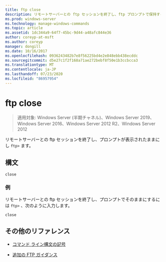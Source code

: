 ```yaml
---
title: ftp close
description: リモートサーバーとの ftp セッションを終了し、ftp プロンプトで保持する ftp close コマンドの参照記事です。
ms.prod: windows-server
ms.technology: manage-windows-commands
ms.topic: article
ms.assetid: 1dc344a9-64f7-45bc-9d44-a48afc844e36
author: coreyp-at-msft
ms.author: coreyp
manager: dongill
ms.date: 10/16/2017
ms.openlocfilehash: 0936243482b7e8f56225bd4e2e848ebb438ecddc
ms.sourcegitcommit: d5e27c1f2f168a71ae272bebf8f50e1b3ccbcca3
ms.translationtype: MT
ms.contentlocale: ja-JP
ms.lasthandoff: 07/23/2020
ms.locfileid: "86957954"
---
```

# <a name="ftp-close"></a>ftp close

> 適用対象: Windows Server (半期チャネル)、Windows Server 2019、Windows Server 2016、Windows Server 2012 R2、Windows Server 2012

リモートサーバーとの ftp セッションを終了し、プロンプトが表示されたままにし `ftp>` ます。

## <a name="syntax"></a>構文

```
close
```

### <a name="examples"></a>例

リモートサーバーとの ftp セッションを終了し、プロンプトでそのままにするには `ftp>` 、次のように入力します。

```
close
```

## <a name="additional-references"></a>その他のリファレンス

- [コマンド ライン構文の記号](command-line-syntax-key.md)

- [追加の FTP ガイダンス](/previous-versions/orphan-topics/ws.10/cc756013(v=ws.10))
